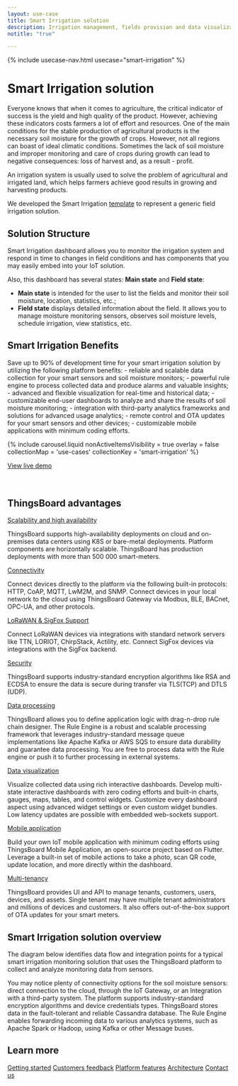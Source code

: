```yaml
---
layout: use-case
title: Smart Irrigation solution
description: Irrigation management, fields provision and data visualization with ThingsBoard IoT Platform
notitle: "true"

---
```


{% include usecase-nav.html usecase="smart-irrigation" %}

<h1 class="usecase-title">Smart Irrigation solution</h1>

Everyone knows that when it comes to agriculture, the critical indicator of success is the yield and high quality of the product. However, achieving these indicators costs farmers a lot of effort and resources. One of the main conditions for the stable production of agricultural products is the necessary soil moisture for the growth of crops. However, not all regions can boast of ideal climatic conditions. Sometimes the lack of soil moisture and improper monitoring and care of crops during growth can lead to negative consequences: loss of harvest and, as a result - profit.

An irrigation system is usually used to solve the problem of agricultural and irrigated land, which helps farmers achieve good results in growing and harvesting products.

We developed the Smart Irrigation <a href="/docs/paas/solution-templates/smart-irrigation/">template</a> to represent a generic field irrigation solution.

<h2>Solution Structure</h2>

Smart Irrigation dashboard allows you to monitor the irrigation system and respond in time to changes in field conditions and has components that you may easily embed into your IoT solution.

Also, this dashboard has several states: **Main state** and **Field state**:
- **Main state**  is intended for the user to list the fields and monitor their soil moisture, location, statistics, etc.;
- **Field state** displays detailed information about the field. It allows you to manage moisture monitoring sensors, observes soil moisture levels, schedule irrigation, view statistics, etc.

<h2>Smart Irrigation Benefits</h2>
Save up to 90% of development time for your smart irrigation solution by utilizing the following platform benefits:
- reliable and scalable data collection for your smart sensors and soil moisture monitors;
- powerful rule engine to process collected data and produce alarms and valuable insights;
- advanced and flexible visualization for real-time and historical data;
- customizable end-user dashboards to analyze and share the results of soil moisture monitoring;
- integration with third-party analytics frameworks and solutions for advanced usage analytics;
- remote control and OTA updates for your smart sensors and other devices;
- customizable mobile applications with minimum coding efforts.


{% include carousel.liquid nonActiveItemsVisibility = true overlay = false collectionMap = 'use-cases' collectionKey = 'smart-irrigation' %}

<div class="center" style="margin-bottom: 64px;">
    <a id="UseCases_SmartIrrigation_ViewLiveDemo" target="_blank" href="https://thingsboard.cloud/dashboard/a4640cc0-8fa9-11ef-baa8-4521077809fd?publicId=7aa99e80-8acd-11ef-a59e-a9c993dbec14" class="button gtm_button">View live demo</a>
</div>

## ThingsBoard advantages
<section class="usecase-advantages">
    <div class="usecase-background">
        <div class="bottom-features1"></div><div class="bottom-features2"></div><div class="small11"></div><div class="small12"></div>
    </div>
    <div class="cards row">
        <div class="col-lg-6">
            <div class="block">
                <object data="https://img.thingsboard.io/microservices-icon.svg"></object>
                <div>
                    <a class="title" href="/docs/reference/msa/">Scalability and high availability</a>
                    <p>ThingsBoard supports high-availability deployments on cloud and on-premises data centers using K8S or bare-metal deployments. Platform components are horizontally scalable. ThingsBoard has production deployments with more than 500 000 smart-meters.</p>
                </div>
            </div>
        </div>
        <div class="col-lg-6">
            <div class="block">
                <object data="https://img.thingsboard.io/telemetry-icon.svg"></object>
                <div>
                    <a class="title" href="/docs/getting-started-guides/connectivity/">Connectivity</a>
                    <p>Connect devices directly to the platform via the following built-in protocols: HTTP, CoAP, MQTT, LwM2M, and SNMP. Connect devices in your local network to the cloud using ThingsBoard Gateway via Modbus, BLE, BACnet, OPC-UA, and other protocols.</p>
                </div>
            </div>
        </div>
        <div class="col-lg-6">
            <div class="block">
                <object data="https://img.thingsboard.io/integration-icon.svg"></object>
                <div>
                    <a class="title" href="/docs/user-guide/integrations/">LoRaWAN & SigFox Support</a>
                    <p>Connect LoRaWAN devices via integrations with standard network servers like TTN, LORIOT, ChirpStack, Actility, etc. Connect SigFox devices via integrations with the SigFox backend.</p>
                </div>
            </div>
        </div>
        <div class="col-lg-6">
            <div class="block">
                <object data="https://img.thingsboard.io/security-icon.svg"></object>
                <div>
                    <a class="title" href="/docs/pe/user-guide/ssl/http-over-ssl/">Security</a>
                    <p>ThingsBoard supports industry-standard encryption algorithms like RSA and ECDSA to ensure the data is secure during transfer via TLS(TCP) and DTLS (UDP).</p>
                </div>
            </div>
        </div>
        <div class="col-lg-6">
            <div class="block">
                <object data="https://img.thingsboard.io/engine-icon.svg"></object>
                <div>
                    <a class="title" href="/docs/pe/user-guide/rule-engine-2-0/overview/">Data processing</a>
                    <p>ThingsBoard allows you to define application logic with drag-n-drop rule chain designer. The Rule Engine is a robust and scalable processing framework that leverages industry-standard message queue implementations like Apache Kafka or AWS SQS to ensure data durability and guarantee data processing. You are free to process data with the Rule engine or push it to further processing in external systems.</p>
                </div>
            </div>
        </div>
        <div class="col-lg-6">
            <div class="block">
                <object data="https://img.thingsboard.io/visualization-icon.svg"></object>
                <div>
                    <a class="title" href="/docs/user-guide/dashboards/">Data visualization</a>
                    <p>Visualize collected data using rich interactive dashboards. Develop multi-state interactive dashboards with zero coding efforts and built-in charts, gauges, maps, tables, and control widgets. Customize every dashboard aspect using advanced widget settings or even custom widget bundles. Low latency updates are possible with embedded web-sockets support.</p>
                </div>
            </div>
        </div>
        <div class="col-lg-6">
            <div class="block">
                <object data="https://img.thingsboard.io/phone-icon.svg"></object>
                <div>
                    <a class="title" href="/docs/mobile">Mobile application</a>
                    <p>Build your own IoT mobile application with minimum coding efforts using ThingsBoard Mobile Application, an open-source project based on Flutter. Leverage a built-in set of mobile actions to take a photo, scan QR code, update location, and more directly within the dashboard.</p>
                </div>
            </div>
        </div>
        <div class="col-lg-6">
            <div class="block">
                <object data="https://img.thingsboard.io/tenancy-icon.svg"></object>
                <div>
                    <a class="title" href="/docs/user-guide/entities-and-relations/">Multi-tenancy</a>
                    <p>ThingsBoard provides UI and API to manage tenants, customers, users, devices, and assets. Single tenant may have multiple tenant administrators and millions of devices and customers. It also offers out-of-the-box support of OTA updates for your smart meters.</p>
                </div>
            </div>
        </div>
    </div>
</section>

## Smart Irrigation solution overview

The diagram below identifies data flow and integration points for a typical smart irrigation monitoring solution that uses the ThingsBoard platform to collect and analyze monitoring data from sensors.

<object width="100%" style="max-width: max-content; margin: 32px 0" data="https://img.thingsboard.io/iot-use-cases/smart-energy-diagram.svg"></object>

You may notice plenty of connectivity options for the soil moisture sensors: direct connection to the cloud, through the IoT Gateway, or an Integration with a third-party system.
The platform supports industry-standard encryption algorithms and device credentials types. ThingsBoard stores data in the fault-tolerant and reliable Cassandra database.
The Rule Engine enables forwarding incoming data to various analytics systems, such as Apache Spark or Hadoop, using Kafka or other Message buses.

## Learn more
<div class="usecases-bottom-nav">
    <a id="UseCases_SmartIrrigation_GetStart" href="/docs/getting-started-guides/helloworld/" class="button gtm_button">Getting started</a>
    <a id="UseCases_SmartIrrigation_CustomersFb" href="/industries/smart-energy/" class="button gtm_button">Customers feedback</a>
    <a id="UseCases_SmartIrrigation_PlatformFeatures" href="/docs/#platform-features" class="button gtm_button">Platform features</a>
    <a id="UseCases_SmartIrrigation_Architecture" href="/docs/reference/" class="button gtm_button">Architecture</a>
    <a id="UseCases_SmartIrrigation_ContactUs" href="/docs/contact-us/" class="button gtm_button">Contact us</a>
</div>
